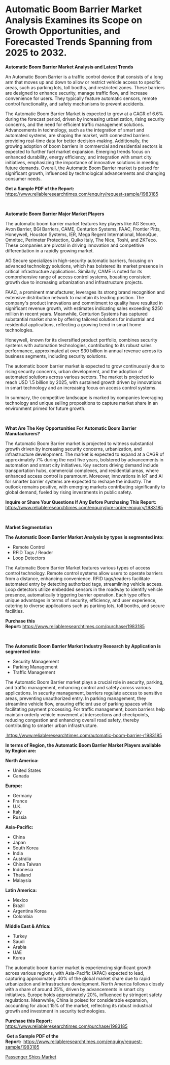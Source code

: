 <p><h1>Automatic Boom Barrier Market Analysis Examines its Scope on Growth Opportunities, and Forecasted Trends Spanning from 2025 to 2032.</h1></p><p><strong>Automatic Boom Barrier Market Analysis and Latest Trends</strong></p>
<p><p>An Automatic Boom Barrier is a traffic control device that consists of a long arm that moves up and down to allow or restrict vehicle access to specific areas, such as parking lots, toll booths, and restricted zones. These barriers are designed to enhance security, manage traffic flow, and increase convenience for users. They typically feature automatic sensors, remote control functionality, and safety mechanisms to prevent accidents.</p><p>The Automatic Boom Barrier Market is expected to grow at a CAGR of 6.6% during the forecast period, driven by increasing urbanization, rising security concerns, and the need for efficient traffic management solutions. Advancements in technology, such as the integration of smart and automated systems, are shaping the market, with connected barriers providing real-time data for better decision-making. Additionally, the growing adoption of boom barriers in commercial and residential sectors is expected to further fuel market expansion. Emerging trends focus on enhanced durability, energy efficiency, and integration with smart city initiatives, emphasizing the importance of innovative solutions in meeting future demands. Overall, the Automatic Boom Barrier market is poised for significant growth, influenced by technological advancements and changing consumer needs.</p></p>
<p><strong>Get a Sample PDF of the Report:&nbsp;</strong> <a href="https://www.reliableresearchtimes.com/enquiry/request-sample/1983185?utm_campaign=3297&utm_medium=2&utm_source=Github&utm_content=ia&utm_term=10042025&utm_id=automatic-boom-barrier">https://www.reliableresearchtimes.com/enquiry/request-sample/1983185</a></p>
<p>&nbsp;</p>
<p><strong>Automatic Boom Barrier Major Market Players</strong></p>
<p><p>The automatic boom barrier market features key players like AG Secure, Avon Barrier, BGI Barriers, CAME, Centurion Systems, FAAC, Frontier Pitts, Honeywell, Houston Systems, IER, Mega Regent International, MonoQue, Omnitec, Perimeter Protection, Quiko Italy, The Nice, Toshi, and ZKTeco. These companies are pivotal in driving innovation and competitive differentiation in a rapidly growing market.</p><p>AG Secure specializes in high-security automatic barriers, focusing on advanced technology solutions, which has bolstered its market presence in critical infrastructure applications. Similarly, CAME is noted for its comprehensive range of access control systems, boasting consistent growth due to increasing urbanization and infrastructure projects.</p><p>FAAC, a prominent manufacturer, leverages its strong brand recognition and extensive distribution network to maintain its leading position. The company's product innovations and commitment to quality have resulted in significant revenue growth, with estimates indicating sales exceeding $250 million in recent years. Meanwhile, Centurion Systems has captured substantial market share by offering tailored solutions for industrial and residential applications, reflecting a growing trend in smart home technologies.</p><p>Honeywell, known for its diversified product portfolio, combines security systems with automation technologies, contributing to its robust sales performance, approximated at over $30 billion in annual revenue across its business segments, including security solutions.</p><p>The automatic boom barrier market is expected to grow continuously due to rising security concerns, urban development, and the adoption of automated solutions across various sectors. The market is projected to reach USD 1.5 billion by 2025, with sustained growth driven by innovations in smart technology and an increasing focus on access control systems. </p><p>In summary, the competitive landscape is marked by companies leveraging technology and unique selling propositions to capture market share in an environment primed for future growth.</p></p>
<p>&nbsp;</p>
<p><strong>What Are The Key Opportunities For Automatic Boom Barrier Manufacturers?</strong></p>
<p><p>The Automatic Boom Barrier market is projected to witness substantial growth driven by increasing security concerns, urbanization, and infrastructure development. The market is expected to expand at a CAGR of approximately 7% during the next five years, bolstered by advancements in automation and smart city initiatives. Key sectors driving demand include transportation hubs, commercial complexes, and residential areas, where enhanced access control is paramount. Moreover, innovations in IoT and AI for smarter barrier systems are expected to reshape the industry. The outlook remains positive, with emerging markets contributing significantly to global demand, fueled by rising investments in public safety.</p></p>
<p><strong>Inquire or Share Your Questions If Any Before Purchasing This Report:</strong> <a href="https://www.reliableresearchtimes.com/enquiry/pre-order-enquiry/1983185?utm_campaign=3297&utm_medium=2&utm_source=Github&utm_content=ia&utm_term=10042025&utm_id=automatic-boom-barrier">https://www.reliableresearchtimes.com/enquiry/pre-order-enquiry/1983185</a></p>
<p>&nbsp;</p>
<p><strong>Market Segmentation</strong></p>
<p><strong>The Automatic Boom Barrier Market Analysis by types is segmented into:</strong></p>
<p><ul><li>Remote Control</li><li>RFID Tags / Reader</li><li>Loop Detectors</li></ul></p>
<p><p>The Automatic Boom Barrier Market features various types of access control technology. Remote control systems allow users to operate barriers from a distance, enhancing convenience. RFID tags/readers facilitate automated entry by detecting authorized tags, streamlining vehicle access. Loop detectors utilize embedded sensors in the roadway to identify vehicle presence, automatically triggering barrier operation. Each type offers unique advantages in terms of security, efficiency, and user experience, catering to diverse applications such as parking lots, toll booths, and secure facilities.</p></p>
<p><strong>Purchase this Report:&nbsp;</strong><a href="https://www.reliableresearchtimes.com/purchase/1983185?utm_campaign=3297&utm_medium=2&utm_source=Github&utm_content=ia&utm_term=10042025&utm_id=automatic-boom-barrier">https://www.reliableresearchtimes.com/purchase/1983185</a></p>
<p>&nbsp;</p>
<p><strong>The Automatic Boom Barrier Market Industry Research by Application is segmented into:</strong></p>
<p><ul><li>Security Management</li><li>Parking Management</li><li>Traffic Management</li></ul></p>
<p><p>The Automatic Boom Barrier market plays a crucial role in security, parking, and traffic management, enhancing control and safety across various applications. In security management, barriers regulate access to sensitive areas, preventing unauthorized entry. In parking management, they streamline vehicle flow, ensuring efficient use of parking spaces while facilitating payment processing. For traffic management, boom barriers help maintain orderly vehicle movement at intersections and checkpoints, reducing congestion and enhancing overall road safety, thereby contributing to smarter urban infrastructure.</p></p>
<p><a href="https://www.reliableresearchtimes.com/automatic-boom-barrier-r1983185?utm_campaign=3297&utm_medium=2&utm_source=Github&utm_content=ia&utm_term=10042025&utm_id=automatic-boom-barrier">&nbsp;https://www.reliableresearchtimes.com/automatic-boom-barrier-r1983185</a></p>
<p><strong>In terms of Region, the Automatic Boom Barrier Market Players available by Region are:</strong></p>
<p>
    <p> <strong> North America: </strong>
        <ul>
            <li>United States</li>
            <li>Canada</li>
        </ul>
        </p> 
    <p> <strong> Europe: </strong>
        <ul>
            <li>Germany</li>
            <li>France</li>
            <li>U.K.</li>
            <li>Italy</li>
            <li>Russia</li>
        </ul>
        </p> 
    <p> <strong> Asia-Pacific: </strong>
        <ul>
            <li>China</li>
            <li>Japan</li>
            <li>South Korea</li>
            <li>India</li>
            <li>Australia</li>
            <li>China Taiwan</li>
            <li>Indonesia</li>
            <li>Thailand</li>
            <li>Malaysia</li>
        </ul>
        </p> 
    <p> <strong> Latin America: </strong>
        <ul>
            <li>Mexico</li>
            <li>Brazil</li>
            <li>Argentina Korea</li>
            <li>Colombia</li>
        </ul>
        </p> 
    <p> <strong> Middle East & Africa: </strong>
        <ul>
            <li>Turkey</li>
            <li>Saudi</li>
            <li>Arabia</li>
            <li>UAE</li>
            <li>Korea</li>
        </ul>
    </p>
    </p>
<p><p>The automatic boom barrier market is experiencing significant growth across various regions, with Asia-Pacific (APAC) expected to lead, capturing approximately 40% of the global market share due to rapid urbanization and infrastructure development. North America follows closely with a share of around 25%, driven by advancements in smart city initiatives. Europe holds approximately 20%, influenced by stringent safety regulations. Meanwhile, China is poised for considerable expansion, accounting for about 15% of the market, reflecting its robust industrial growth and investment in security technologies.</p></p>
<p><strong>Purchase this Report: </strong><a href="https://www.reliableresearchtimes.com/purchase/1983185?utm_campaign=3297&utm_medium=2&utm_source=Github&utm_content=ia&utm_term=10042025&utm_id=automatic-boom-barrier">https://www.reliableresearchtimes.com/purchase/1983185</a></p>
<p>&nbsp;<strong>Get a Sample PDF of the Report:&nbsp;&nbsp;</strong><a href="https://www.reliableresearchtimes.com/enquiry/request-sample/1983185?utm_campaign=3297&utm_medium=2&utm_source=Github&utm_content=ia&utm_term=10042025&utm_id=automatic-boom-barrier">https://www.reliableresearchtimes.com/enquiry/request-sample/1983185</a></p>
<p><strong></strong></p>
<p><p><a href="https://github.com/forttgoddym7/Market-Research-Report-List-1/blob/main/passenger-ships-market.md?utm_campaign=3297&utm_medium=2&utm_source=Github&utm_content=ia&utm_term=10042025&utm_id=automatic-boom-barrier">Passenger Ships Market</a></p></p>